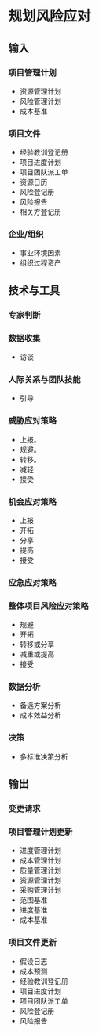 # 规划风险应对

## 输入

### 项目管理计划

- 资源管理计划
- 风险管理计划
- 成本基准

### 项目文件

- 经验教训登记册
- 项目进度计划
- 项目团队派工单
- 资源日历
- 风险登记册
- 风险报告
- 相关方登记册

### 企业/组织

- 事业环境因素
- 组织过程资产

## 技术与工具

### 专家判断

### 数据收集

- 访谈

### 人际关系与团队技能

- 引导

### 威胁应对策略

- 上报。
- 规避。
- 转移。
- 减轻
- 接受

### 机会应对策略

- 上报
- 开拓
- 分享
- 提高
- 接受

### 应急应对策略

### 整体项目风险应对策略

- 规避
- 开拓
- 转移或分享
- 减重或提高
- 接受

### 数据分析

- 备选方案分析
- 成本效益分析

### 决策

- 多标准决策分析

## 输出

### 变更请求

### 项目管理计划更新

- 进度管理计划
- 成本管理计划
- 质量管理计划
- 资源管理计划
- 采购管理计划
- 范围基准
- 进度基准
- 成本基准

### 项目文件更新

- 假设日志
- 成本预测
- 经验教训登记册
- 项目进度计划
- 项目团队派工单
- 风险登记册
- 风险报告

